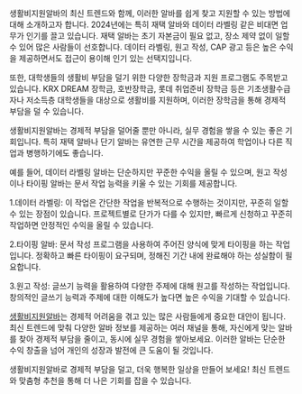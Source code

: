 <p>생활비지원알바의 최신 트렌드와 함께, 이러한 알바를 쉽게 찾고 지원할 수 있는 방법에 대해 소개하고자 합니다. 2024년에는 특히 재택 알바와 데이터 라벨링 같은 비대면 업무가 인기를 끌고 있습니다. 재택 알바는 초기 자본금이 필요 없고, 장소 제약 없이 일할 수 있어 많은 사람들이 선호합니다. 데이터 라벨링, 원고 작성, CAP 광고 등은 높은 수익을 제공하면서도 접근이 용이해 인기 있는 선택지입니다.</p>
<p>또한, 대학생들의 생활비 부담을 덜기 위한 다양한 장학금과 지원 프로그램도 주목받고 있습니다. KRX DREAM 장학금, 호반장학금, 롯데 취업준비 장학금 등은 기초생활수급자나 저소득층 대학생들을 대상으로 생활비를 지원하며, 이러한 장학금을 통해 경제적 부담을 덜 수 있습니다.</p>
<p>생활비지원알바는 경제적 부담을 덜어줄 뿐만 아니라, 실무 경험을 쌓을 수 있는 좋은 기회입니다. 특히 재택 알바나 단기 알바는 유연한 근무 시간을 제공하여 학업이나 다른 직업과 병행하기에도 좋습니다.</p>
<p>예를 들어, 데이터 라벨링 알바는 단순하지만 꾸준한 수익을 올릴 수 있으며, 원고 작성이나 타이핑 알바는 문서 작업 능력을 키울 수 있는 기회를 제공합니다.</p>
<p>1.데이터 라벨링: 이 작업은 간단한 작업을 반복적으로 수행하는 것이지만, 꾸준히 일할 수 있는 장점이 있습니다. 프로젝트별로 단가가 다를 수 있지만, 빠르게 신청하고 꾸준히 작업하면 안정적인 수익을 올릴 수 있습니다.</p>
<p>2.타이핑 알바: 문서 작성 프로그램을 사용하여 주어진 양식에 맞게 타이핑을 하는 작업입니다. 정확하고 빠른 타이핑이 요구되며, 정해진 기간 내에 완료해야 하는 성실함이 필요합니다.</p>
<p>3.원고 작성: 글쓰기 능력을 활용하여 다양한 주제에 대해 원고를 작성하는 작업입니다. 창의적인 글쓰기 능력과 주제에 대한 이해도가 높다면 높은 수익을 기대할 수 있습니다.</p>
<p><a href="https://ezalba.com/">생활비지원알바</a>는 경제적 어려움을 겪고 있는 많은 사람들에게 중요한 대안이 됩니다. 최신 트렌드에 맞춰 다양한 알바 정보를 제공하는 여러 채널을 통해, 자신에게 맞는 알바를 찾아 경제적 부담을 줄이고, 동시에 실무 경험을 쌓아보세요. 이러한 알바는 단순한 수익 창출을 넘어 개인의 성장과 발전에 큰 도움이 될 것입니다.</p>
<p>생활비지원알바로 경제적 부담을 덜고, 더욱 행복한 일상을 만들어 보세요! 최신 트렌드와 맞춤형 추천을 통해 더 나은 기회를 잡을 수 있습니다.</p>
